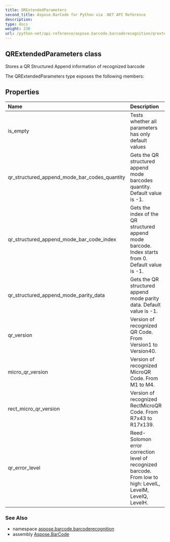 ```yaml
---
title: QRExtendedParameters
second_title: Aspose.BarCode for Python via .NET API Reference
description: 
type: docs
weight: 230
url: /python-net/api-reference/aspose.barcode.barcoderecognition/qrextendedparameters/
---
```


## QRExtendedParameters class

Stores a QR Structured Append information of recognized barcode

The QRExtendedParameters type exposes the following members:
## Properties
| Name | Description |
| :- | :- |
|is_empty|Tests whether all parameters has only default values|
|qr_structured_append_mode_bar_codes_quantity|Gets the QR structured append mode barcodes quantity. Default value is -1.|
|qr_structured_append_mode_bar_code_index|Gets the index of the QR structured append mode barcode. Index starts from 0. Default value is -1.|
|qr_structured_append_mode_parity_data|Gets the QR structured append mode parity data. Default value is -1.|
|qr_version|Version of recognized QR Code. From Version1 to Version40.|
|micro_qr_version|Version of recognized MicroQR Code. From M1 to M4.|
|rect_micro_qr_version|Version of recognized RectMicroQR Code. From R7x43 to R17x139.|
|qr_error_level|Reed-Solomon error correction level of recognized barcode. From low to high: LevelL, LevelM, LevelQ, LevelH.|

### See Also

* namespace [aspose.barcode.barcoderecognition](/barcode/python-net/api-reference/aspose.barcode.barcoderecognition/)
* assembly [Aspose.BarCode](/barcode/python-net/api-reference/)

